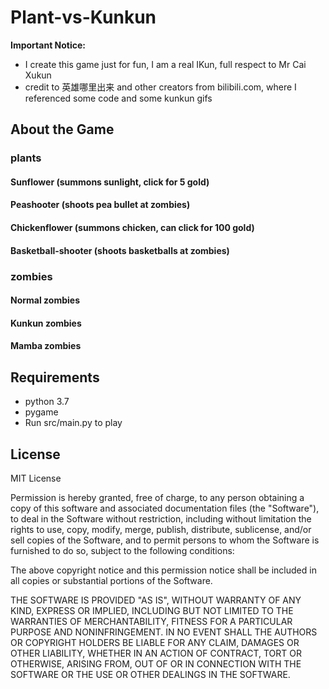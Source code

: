 # Plant-vs-Kunkun

**Important Notice:**
- I create this game just for fun, I am a real IKun, full respect to Mr Cai Xukun
- credit to 英雄哪里出来 and other creators from bilibili.com, where I referenced some code and some kunkun gifs
  
## About the Game
### plants
#### Sunflower (summons sunlight, click for 5 gold)
#### Peashooter (shoots pea bullet at zombies)
#### Chickenflower (summons chicken, can click for 100 gold)
#### Basketball-shooter (shoots basketballs at zombies)

### zombies
#### Normal zombies
#### Kunkun zombies
#### Mamba zombies


## Requirements
- python 3.7
- pygame
- Run src/main.py to play

## License
MIT License

Permission is hereby granted, free of charge, to any person obtaining a copy
of this software and associated documentation files (the "Software"), to deal
in the Software without restriction, including without limitation the rights
to use, copy, modify, merge, publish, distribute, sublicense, and/or sell
copies of the Software, and to permit persons to whom the Software is
furnished to do so, subject to the following conditions:

The above copyright notice and this permission notice shall be included in all
copies or substantial portions of the Software.

THE SOFTWARE IS PROVIDED "AS IS", WITHOUT WARRANTY OF ANY KIND, EXPRESS OR
IMPLIED, INCLUDING BUT NOT LIMITED TO THE WARRANTIES OF MERCHANTABILITY,
FITNESS FOR A PARTICULAR PURPOSE AND NONINFRINGEMENT. IN NO EVENT SHALL THE
AUTHORS OR COPYRIGHT HOLDERS BE LIABLE FOR ANY CLAIM, DAMAGES OR OTHER
LIABILITY, WHETHER IN AN ACTION OF CONTRACT, TORT OR OTHERWISE, ARISING FROM,
OUT OF OR IN CONNECTION WITH THE SOFTWARE OR THE USE OR OTHER DEALINGS IN THE
SOFTWARE.
